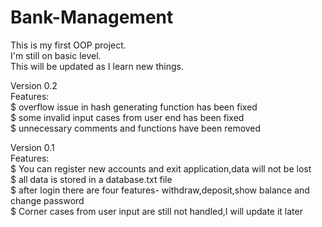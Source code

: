 # Bank-Management  
This is my first OOP project.  
I'm still on basic level.  
This will be updated as I learn new things.  

Version 0.2  
Features:  
$ overflow issue in hash generating function has been fixed  
$ some invalid input cases from user end has been fixed  
$ unnecessary comments and functions have been removed  

Version 0.1  
Features:  
$ You can register new accounts and exit application,data will not be lost  
$ all data is stored in a database.txt file  
$ after login there are four features- withdraw,deposit,show balance and change password  
$ Corner cases from user input are still not handled,I will update it later  
